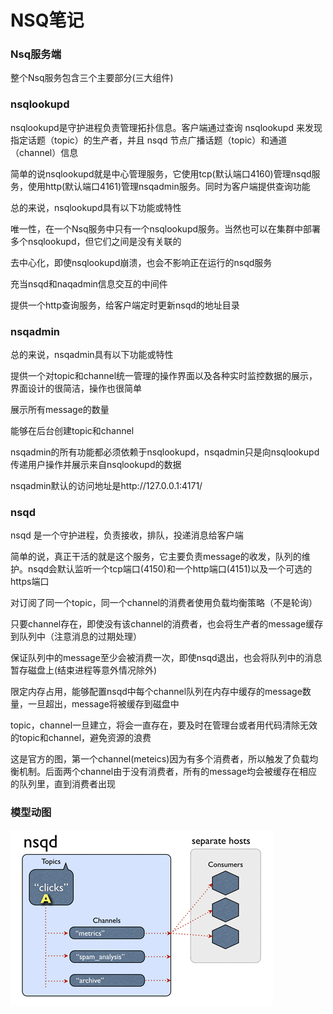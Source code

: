# NSQ笔记

### Nsq服务端 <br>
整个Nsq服务包含三个主要部分(三大组件) <br>

### nsqlookupd <br>
nsqlookupd是守护进程负责管理拓扑信息。客户端通过查询 nsqlookupd 来发现指定话题（topic）的生产者，并且 nsqd 节点广播话题（topic）和通道（channel）信息 <br>

简单的说nsqlookupd就是中心管理服务，它使用tcp(默认端口4160)管理nsqd服务，使用http(默认端口4161)管理nsqadmin服务。同时为客户端提供查询功能 <br>

总的来说，nsqlookupd具有以下功能或特性 <br>

唯一性，在一个Nsq服务中只有一个nsqlookupd服务。当然也可以在集群中部署多个nsqlookupd，但它们之间是没有关联的 <br>

去中心化，即使nsqlookupd崩溃，也会不影响正在运行的nsqd服务 <br>

充当nsqd和naqadmin信息交互的中间件 <br>

提供一个http查询服务，给客户端定时更新nsqd的地址目录  <br>

### nsqadmin <br>
总的来说，nsqadmin具有以下功能或特性 <br>

提供一个对topic和channel统一管理的操作界面以及各种实时监控数据的展示，界面设计的很简洁，操作也很简单 <br>

展示所有message的数量 <br>

能够在后台创建topic和channel <br>

nsqadmin的所有功能都必须依赖于nsqlookupd，nsqadmin只是向nsqlookupd传递用户操作并展示来自nsqlookupd的数据 <br>

nsqadmin默认的访问地址是http://127.0.0.1:4171/  <br>

### nsqd <br>
nsqd 是一个守护进程，负责接收，排队，投递消息给客户端 <br>

简单的说，真正干活的就是这个服务，它主要负责message的收发，队列的维护。nsqd会默认监听一个tcp端口(4150)和一个http端口(4151)以及一个可选的https端口 <br>

对订阅了同一个topic，同一个channel的消费者使用负载均衡策略（不是轮询） <br>

只要channel存在，即使没有该channel的消费者，也会将生产者的message缓存到队列中（注意消息的过期处理） <br>

保证队列中的message至少会被消费一次，即使nsqd退出，也会将队列中的消息暂存磁盘上(结束进程等意外情况除外) <br>

限定内存占用，能够配置nsqd中每个channel队列在内存中缓存的message数量，一旦超出，message将被缓存到磁盘中 <br>

topic，channel一旦建立，将会一直存在，要及时在管理台或者用代码清除无效的topic和channel，避免资源的浪费 <br>

这是官方的图，第一个channel(meteics)因为有多个消费者，所以触发了负载均衡机制。后面两个channel由于没有消费者，所有的message均会被缓存在相应的队列里，直到消费者出现

### 模型动图 <br>
![image](https://github.com/GrumpyOmer/studyNsq/blob/master/images/3383256184-58ff49e3526a9_articlex.gif)



